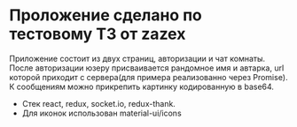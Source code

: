 
# Проложение сделано по тестовому ТЗ от zazex

Приложение состоит из двух страниц, авторизации и чат комнаты. После авторизации юзеру присваивается рандомное имя и автарка, url которой приходит с сервера(для примера реализованно через Promise). К сообщениям можно прикрепить картинку кодированную в base64.

* Стек react, redux, socket.io, redux-thank.
* Для иконок использован material-ui/icons
